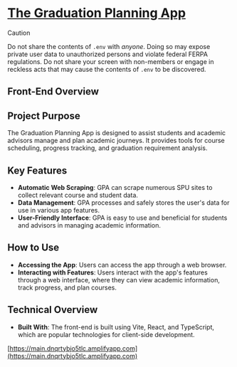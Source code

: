 # [The Graduation Planning App](https://github.com/SPU-Horizon/gpa/blob/main/README.md)

> [!CAUTION]
> Do not share the contents of `.env` with *anyone*. Doing so may expose private user data to unauthorized persons and violate federal FERPA regulations. Do not share your screen with non-members or engage in reckless acts that may cause the contents of `.env` to be discovered.

## Front-End Overview

## Project Purpose

The Graduation Planning App is designed to assist students and academic advisors manage and plan academic journeys. It provides tools for course scheduling, progress tracking, and graduation requirement analysis.

## Key Features

- **Automatic Web Scraping**: GPA can scrape numerous SPU sites to collect relevant course and student data.
- **Data Management**: GPA processes and safely stores the user's data for use in various app features.
- **User-Friendly Interface**: GPA is easy to use and beneficial for students and advisors in managing academic information.

## How to Use

- **Accessing the App**: Users can access the app through a web browser.
- **Interacting with Features**: Users interact with the app's features through a web interface, where they can view academic information, track progress, and plan courses.

## Technical Overview

- **Built With**: The front-end is built using Vite, React, and TypeScript, which are popular technologies for client-side development.

[https://main.dnqrtybjo5tlc.amplifyapp.com](https://main.dnqrtybjo5tlc.amplifyapp.com)
